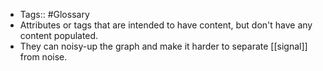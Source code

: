 - Tags:: #Glossary
- Attributes or tags that are intended to have content, but don't have any content populated. 
- They can noisy-up the graph and make it harder to separate [[signal]] from noise.
